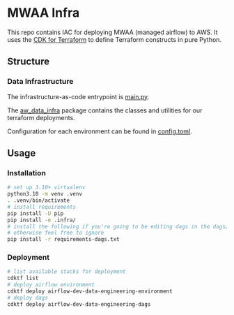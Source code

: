 # MWAA Infra

This repo contains IAC for deploying MWAA (managed airflow) to AWS. 
It uses the [CDK for Terraform](https://developer.hashicorp.com/terraform/cdktf) to define Terraform constructs in pure Python.

## Structure

### Data Infrastructure

The infrastructure-as-code entrypoint is [main.py](main.py).

The [aw_data_infra](infra/) package contains the classes and utilities for our terraform deployments.

Configuration for each environment can be found in [config.toml](config.toml).

## Usage

### Installation

```bash
# set up 3.10+ virtualenv
python3.10 -m venv .venv
. .venv/bin/activate
# install requirements
pip install -U pip
pip install -e .infra/
# install the following if you're going to be editing dags in the dags/ directory
# otherwise feel free to ignore
pip install -r requirements-dags.txt
```

### Deployment

```bash
# list available stacks for deployment
cdktf list
# deploy airflow environment
cdktf deploy airflow-dev-data-engineering-environment
# deploy dags
cdktf deploy airflow-dev-data-engineering-dags
```
